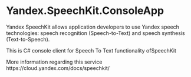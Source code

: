 # Yandex.SpeechKit.ConsoleApp
<p>Yandex SpeechKit allows application developers to use Yandex speech technologies: speech recognition (Speech-to-Text) and speech synthesis (Text-to-Speech).</p>
<p>This is C# console client for Speech To Text functionality ofSpeechKit</p>
<p>More information regarding  this service https://cloud.yandex.com/docs/speechkit/</p>
